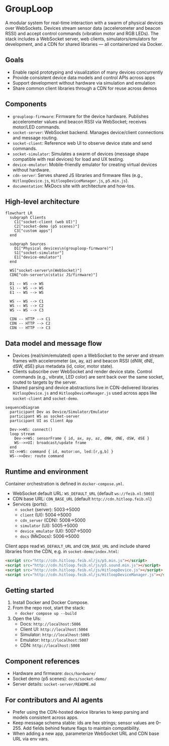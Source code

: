 # GroupLoop

A modular system for real-time interaction with a swarm of physical devices over WebSockets. Devices stream sensor data (accelerometer and beacon RSSI) and accept control commands (vibration motor and RGB LEDs). The stack includes a WebSocket server, web clients, simulators/emulators for development, and a CDN for shared libraries — all containerized via Docker.

## Goals

- Enable rapid prototyping and visualization of many devices concurrently
- Provide consistent device data models and control APIs across apps
- Support development without hardware via simulation and emulation
- Share common client libraries through a CDN for reuse across demos

## Components

- `grouploop-firmware`: Firmware for the device hardware. Publishes accelerometer values and beacon RSSI via WebSocket; receives motor/LED commands.
- `socket-server`: WebSocket backend. Manages device/client connections and message routing.
- `socket-client`: Reference web UI to observe device state and send commands.
- `socket-simulator`: Simulates a swarm of devices (message shape compatible with real devices) for load and UX testing.
- `device-emulator`: Mobile-friendly emulator for creating virtual devices without hardware.
- `cdn-server`: Serves shared JS libraries and firmware files (e.g., `HitloopDevice.js`, `HitloopDeviceManager.js`, `p5.min.js`).
- `documentation`: MkDocs site with architecture and how-tos.

## High-level architecture

```mermaid
flowchart LR
  subgraph Clients
    C1["socket-client (web UI)"]
    C2["socket-demo (p5 scenes)"]
    C3["custom apps"]
  end

  subgraph Sources
    D1["Physical devices\n(grouploop-firmware)"]
    S1["socket-simulator"]
    E1["device-emulator"]
  end

  WS["socket-server\n(WebSocket)"]
  CDN["cdn-server\n(static JS/firmware)"]

  D1 -- WS --> WS
  S1 -- WS --> WS
  E1 -- WS --> WS

  WS -- WS --> C1
  WS -- WS --> C2
  WS -- WS --> C3

  CDN -- HTTP --> C1
  CDN -- HTTP --> C2
  CDN -- HTTP --> C3
```

## Data model and message flow

- Devices (real/sim/emulated) open a WebSocket to the server and stream frames with accelerometer (ax, ay, az) and beacon RSSI (dNW, dNE, dSW, dSE) plus metadata (id, color, motor state).
- Clients subscribe over WebSocket and render device state. Control commands (e.g., vibrate, LED color) are sent back over the same socket, routed to targets by the server.
- Shared parsing and device abstractions live in CDN-delivered libraries `HitloopDevice.js` and `HitloopDeviceManager.js` used across apps like `socket-client` and `socket-demo`.

```mermaid
sequenceDiagram
  participant Dev as Device/Simulator/Emulator
  participant WS as socket-server
  participant UI as Client App

  Dev->>WS: connect()
  loop stream
    Dev->>WS: sensorFrame { id, ax, ay, az, dNW, dNE, dSW, dSE }
    WS-->>UI: broadcast/update frame
  end
  UI->>WS: command { id, motor:on, led:[r,g,b] }
  WS-->>Dev: route command
```

## Runtime and environment

Container orchestration is defined in `docker-compose.yml`.

- WebSocket default URL: `WS_DEFAULT_URL` (default `ws://feib.nl:5003`)
- CDN base URL: `CDN_BASE_URL` (default `http://cdn.hitloop.feib.nl`)
- Services (ports):
  - `socket` (server): 5003→5000
  - `client` (UI): 5004→5000
  - `cdn_server` (CDN): 5008→5000
  - `simulator` (UI): 5005→5000
  - `device_emulator` (UI): 5007→5000
  - `docs` (MkDocs): 5006→5000

Client apps read `WS_DEFAULT_URL` and `CDN_BASE_URL` and include shared libraries from the CDN, e.g. in `socket-demo/index.html`:

```html
<script src="http://cdn.hitloop.feib.nl/js/p5.min.js"></script>
<script src="http://cdn.hitloop.feib.nl/js/p5.sound.min.js"></script>
<script src="http://cdn.hitloop.feib.nl/js/HitloopDevice.js"></script>
<script src="http://cdn.hitloop.feib.nl/js/HitloopDeviceManager.js"></script>
```

## Getting started

1. Install Docker and Docker Compose.
2. From the repo root, start the stack:
   - `docker compose up --build`
3. Open the UIs:
   - Docs: `http://localhost:5006`
   - Client UI: `http://localhost:5004`
   - Simulator: `http://localhost:5005`
   - Emulator: `http://localhost:5007`
   - CDN: `http://localhost:5008`

## Component references

- Hardware and firmware: `docs/hardware/`
- Socket demo (p5 scenes): `docs/socket-demo/`
- Server details: `socket-server/README.md`

## For contributors and AI agents

- Prefer using the CDN-hosted device libraries to keep parsing and models consistent across apps.
- Keep message schema stable: ids are hex strings; sensor values are 0–255. Add fields behind feature flags to maintain compatibility.
- When adding a new app, parameterize WebSocket URL and CDN base URL via env vars.

